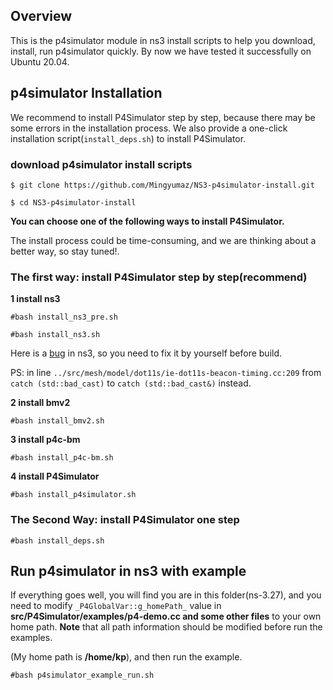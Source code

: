 
## Overview
This is the p4simulator module in ns3 install scripts to help you download, install, run p4simulator quickly. By now we have tested it successfully on Ubuntu 20.04.

## p4simulator Installation
We recommend to install P4Simulator step by step, because there may be some errors in the installation process. We also provide a one-click installation script(`install_deps.sh`) to install P4Simulator. 

### download p4simulator install scripts
   `$ git clone https://github.com/Mingyumaz/NS3-p4simulator-install.git`   

   `$ cd NS3-p4simulator-install`

**You can choose one of the following ways to install P4Simulator.** 

The install process could be time-consuming, and we are thinking about a better way, so stay tuned!. 
### The first way: install P4Simulator step by step(recommend)

**1 install ns3**

`#bash install_ns3_pre.sh`

`#bash install_ns3.sh`

Here is a [bug](https://www.nsnam.org/bugzilla/show_bug.cgi?id=2917) in ns3, so you need to fix it by yourself before build.

PS: in line `../src/mesh/model/dot11s/ie-dot11s-beacon-timing.cc:209` from `catch (std::bad_cast)` to `catch (std::bad_cast&)` instead.

**2 install bmv2**

`#bash install_bmv2.sh`

**3 install p4c-bm**

`#bash install_p4c-bm.sh`

**4 install P4Simulator**

`#bash install_p4simulator.sh`

### The Second Way: install P4Simulator one step

`#bash install_deps.sh`

## Run p4simulator in ns3 with example

If everything goes well, you will find you are in this folder(ns-3.27), 
and you need to modify `_P4GlobalVar::g_homePath_` value in **src/P4Simulator/examples/p4-demo.cc and some other files** to your own home path.
**Note** that all path information should be modified before run the examples.

(My home path is **/home/kp**), and then run the example.

`#bash p4simulator_example_run.sh`

